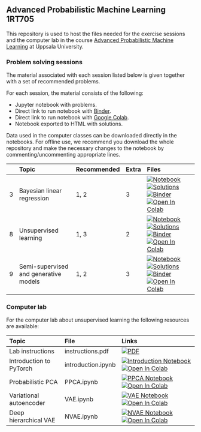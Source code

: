 ## Advanced Probabilistic Machine Learning 1RT705

This repository is used to host the files needed for the exercise sessions and the computer lab in the course [Advanced Probabilistic Machine Learning](https://www.uu.se/en/study/course?query=1RT705) at Uppsala University.

### Problem solving sessions

The material associated with each session listed below is given together with a set of recommended problems.

For each session, the material consists of the following:

* Jupyter notebook with problems.
* Direct link to run notebook with [Binder](https://mybinder.org/).
* Direct link to run notebook with [Google Colab](https://colab.research.google.com/).
* Notebook exported to HTML with solutions.

Data used in the computer classes can be downloaded directly in the notebooks.
For offline use, we recommend you download the whole repository and make the necessary changes to the notebook by commenting/uncommenting appropriate lines.

|   | Topic | Recommended | Extra | Files |
|--:|:------|:------------|:------|:------|
| 3 | Bayesian linear regression | 1, 2 | 3 | <a href="https://uu-sml.github.io/course-apml-public/exercises/Session03.ipynb"><img src="https://img.shields.io/badge/Session_3-Notebook-f37626?logo=jupyter&style=flat" alt="Notebook" title="Download notebook" /></a> <a href="https://uu-sml.github.io/course-apml-public/exercises/solutions/Session03.html"><img src="https://img.shields.io/badge/Session_3-Solutions-f37626?logo=Jupyter&style=flat" alt="Solutions" title="View solutions"/></a> [![Binder](https://mybinder.org/badge_logo.svg)](https://mybinder.org/v2/gh/uu-sml/course-apml-public/main?filepath=exercises%2FSession03.ipynb) [![Open In Colab](https://colab.research.google.com/assets/colab-badge.svg)](https://colab.research.google.com/github/uu-sml/course-apml-public/blob/master/exercises/Session03.ipynb) 
| 8 | Unsupervised learning | 1, 3 | 2 | <a href="https://uu-sml.github.io/course-apml-public/exercises/Session11.ipynb"><img src="https://img.shields.io/badge/Session_8-Notebook-f37626?logo=jupyter&style=flat" alt="Notebook" title="Download notebook" /></a> <a href="https://uu-sml.github.io/course-apml-public/exercises/solutions/Session11.html"><img src="https://img.shields.io/badge/Session_8-Solutions-f37626?logo=Jupyter&style=flat" alt="Solutions" title="View solutions"/></a> [![Binder](https://mybinder.org/badge_logo.svg)](https://mybinder.org/v2/gh/uu-sml/course-apml-public/main?filepath=exercises%2FSession11.ipynb) [![Open In Colab](https://colab.research.google.com/assets/colab-badge.svg)](https://colab.research.google.com/github/uu-sml/course-apml-public/blob/master/exercises/Session11.ipynb) |
| 9 | Semi-supervised and generative models | 1, 2 | 3 | <a href="https://github.com/uu-sml/course-apml-public/blob/main/exercises/Generative_model.ipynb" target="_blank" rel="noopener"><img src="https://img.shields.io/badge/Session_9-Notebook-f37626?logo=jupyter&style=flat" alt="Notebook" title="Open notebook on GitHub"></a> <a href="https://uu-sml.github.io/course-apml-public/exercises/solutions/Generative_model.html" target="_blank" rel="noopener"><img src="https://img.shields.io/badge/Session_9-Solutions-f37626?logo=Jupyter&style=flat" alt="Solutions" title="View solutions"></a> [![Binder](https://mybinder.org/badge_logo.svg)](https://mybinder.org/v2/gh/uu-sml/course-apml-public/main?filepath=exercises%2FGenerative_model.ipynb) [![Open In Colab](https://colab.research.google.com/assets/colab-badge.svg)](https://colab.research.google.com/github/uu-sml/course-apml-public/blob/master/exercises/Generative_model.ipynb) |

### Computer lab

For the computer lab about unsupervised learning the following resources are available:

| Topic | File | Links |
|:------|:-----|:------|
| Lab instructions | instructions.pdf | [![PDF](https://img.shields.io/badge/Instructions-PDF-ee3f24?logo=Adobe%20Acrobat%20Reader&style=flat)](https://uu-sml.github.io/course-apml-public/lab/instructions.pdf) |
| Introduction to PyTorch | introduction.ipynb | <a href="https://uu-sml.github.io/course-sml-public/lab/introduction.ipynb"><img src="https://img.shields.io/badge/Introduction-Notebook-f37626?logo=jupyter&style=flat"  alt="Introduction Notebook" title="Download notebook" /></a> [![Open In Colab](https://colab.research.google.com/assets/colab-badge.svg)](https://colab.research.google.com/github/uu-sml/course-sml-public/blob/master/lab/introduction.ipynb) |
| Probabilistic PCA | PPCA.ipynb | <a href="https://uu-sml.github.io/course-apml-public/lab/PPCA.ipynb"><img src="https://img.shields.io/badge/PPCA-Notebook-f37626?logo=jupyter&style=flat"  alt="PPCA Notebook" title="Download notebook" /></a> [![Open In Colab](https://colab.research.google.com/assets/colab-badge.svg)](https://colab.research.google.com/github/uu-sml/course-apml-public/blob/master/lab/PPCA.ipynb) |
| Variational autoencoder | VAE.ipynb | <a href="https://uu-sml.github.io/course-apml-public/lab/VAE.ipynb"><img src="https://img.shields.io/badge/VAE-Notebook-f37626?logo=jupyter&style=flat"  alt="VAE Notebook" title="Download notebook" /></a> [![Open In Colab](https://colab.research.google.com/assets/colab-badge.svg)](https://colab.research.google.com/github/uu-sml/course-apml-public/blob/master/lab/VAE.ipynb) |
| Deep hierarchical VAE | NVAE.ipynb | <a href="https://uu-sml.github.io/course-apml-public/lab/NVAE.ipynb"><img src="https://img.shields.io/badge/NVAE-Notebook-f37626?logo=jupyter&style=flat"  alt="NVAE Notebook" title="Download notebook" /></a> [![Open In Colab](https://colab.research.google.com/assets/colab-badge.svg)](https://colab.research.google.com/github/uu-sml/course-apml-public/blob/master/lab/NVAE.ipynb) |
